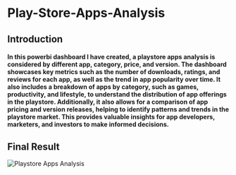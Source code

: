 # Play-Store-Apps-Analysis
<h2>Introduction</h2>
<h4>In this powerbi dashboard I have created, a playstore apps analysis is considered by different app, category, price, and version. The dashboard showcases key metrics such as the number of downloads, ratings, and reviews for each app, as well as the trend in app popularity over time. It also includes a breakdown of apps by category, such as games, productivity, and lifestyle, to understand the distribution of app offerings in the playstore. Additionally, it also allows for a comparison of app pricing and version releases, helping to identify patterns and trends in the playstore market. This provides valuable insights for app developers, marketers, and investors to make informed decisions.<h4>




<h2>Final Result</h2>

![Playstore Apps Analysis](https://user-images.githubusercontent.com/70066441/215729373-f94ba8b0-531a-4e63-a72c-357912a0d3b2.png)
